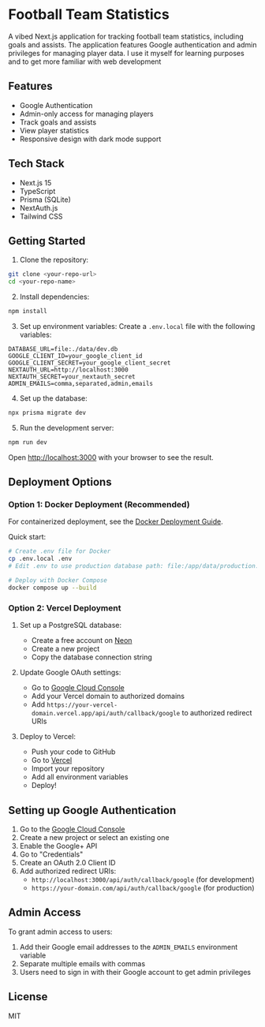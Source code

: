 # Football Team Statistics

A vibed Next.js application for tracking football team statistics, including goals and assists. The application features Google authentication and admin privileges for managing player data. I use it myself for learning purposes and to get more familiar with web development

## Features

- Google Authentication
- Admin-only access for managing players
- Track goals and assists
- View player statistics
- Responsive design with dark mode support

## Tech Stack

- Next.js 15
- TypeScript
- Prisma (SQLite)
- NextAuth.js
- Tailwind CSS

## Getting Started

1. Clone the repository:
```bash
git clone <your-repo-url>
cd <your-repo-name>
```

2. Install dependencies:
```bash
npm install
```

3. Set up environment variables:
Create a `.env.local` file with the following variables:
```
DATABASE_URL=file:./data/dev.db
GOOGLE_CLIENT_ID=your_google_client_id
GOOGLE_CLIENT_SECRET=your_google_client_secret
NEXTAUTH_URL=http://localhost:3000
NEXTAUTH_SECRET=your_nextauth_secret
ADMIN_EMAILS=comma,separated,admin,emails
```

4. Set up the database:
```bash
npx prisma migrate dev
```

5. Run the development server:
```bash
npm run dev
```

Open [http://localhost:3000](http://localhost:3000) with your browser to see the result.

## Deployment Options

### Option 1: Docker Deployment (Recommended)

For containerized deployment, see the [Docker Deployment Guide](DOCKER_README.md).

Quick start:
```bash
# Create .env file for Docker
cp .env.local .env
# Edit .env to use production database path: file:/app/data/production.db

# Deploy with Docker Compose
docker compose up --build
```

### Option 2: Vercel Deployment

1. Set up a PostgreSQL database:
   - Create a free account on [Neon](https://neon.tech)
   - Create a new project
   - Copy the database connection string

2. Update Google OAuth settings:
   - Go to [Google Cloud Console](https://console.cloud.google.com)
   - Add your Vercel domain to authorized domains
   - Add `https://your-vercel-domain.vercel.app/api/auth/callback/google` to authorized redirect URIs

3. Deploy to Vercel:
   - Push your code to GitHub
   - Go to [Vercel](https://vercel.com)
   - Import your repository
   - Add all environment variables
   - Deploy!

## Setting up Google Authentication

1. Go to the [Google Cloud Console](https://console.cloud.google.com/)
2. Create a new project or select an existing one
3. Enable the Google+ API
4. Go to "Credentials"
5. Create an OAuth 2.0 Client ID
6. Add authorized redirect URIs:
   - `http://localhost:3000/api/auth/callback/google` (for development)
   - `https://your-domain.com/api/auth/callback/google` (for production)

## Admin Access

To grant admin access to users:
1. Add their Google email addresses to the `ADMIN_EMAILS` environment variable
2. Separate multiple emails with commas
3. Users need to sign in with their Google account to get admin privileges

## License

MIT
